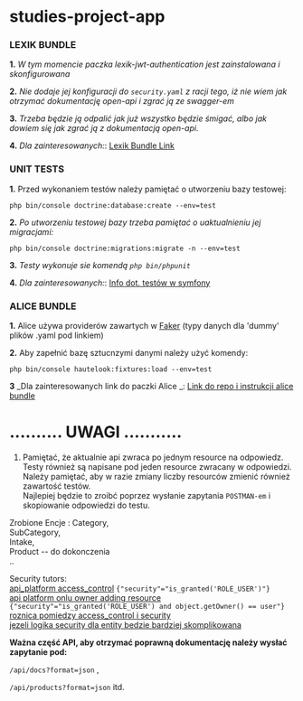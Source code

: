 # studies-project-app

### **LEXIK BUNDLE**
**1.** _W tym momencie paczka lexik-jwt-authentication jest zainstalowana i skonfigurowana_

**2.** _Nie dodaje jej konfiguracji do `security.yaml` z racji tego, iż nie wiem jak otrzymać dokumentację open-api i zgrać ją ze swagger-em_

**3.** _Trzeba będzie ją odpalić jak już wszystko będzie śmigać, albo jak dowiem się jak zgrać ją z dokumentacją open-api._

**4.** _Dla zainteresowanych:_: [Lexik Bundle Link](https://github.com/lexik/LexikJWTAuthenticationBundle/blob/2.x/Resources/doc/index.md#installation)

### **UNIT TESTS**
**1.** Przed wykonaniem testów należy pamiętać o utworzeniu bazy testowej:

`php bin/console doctrine:database:create --env=test`

**2.** _Po utworzeniu testowej bazy trzeba pamiętać o uaktualnieniu jej migracjami:_

`php bin/console doctrine:migrations:migrate -n --env=test`

**3.** _Testy wykonuje sie komendą `php bin/phpunit`_

**4.** _Dla zainteresowanych:_: [Info dot. testów w symfony](https://symfony.com/doc/current/the-fast-track/en/17-tests.html)

### **ALICE BUNDLE**

**1.** Alice używa providerów zawartych w [Faker](https://github.com/fzaninotto/Faker#formatters) (typy danych dla 'dummy' plików .yaml pod linkiem)

**2.** Aby zapełnić bazę sztucnzymi danymi należy użyć komendy:

`php bin/console hautelook:fixtures:load --env=test`

**3** _Dla zainteresowanych link do paczki Alice _: [Link do repo i instrukcji alice bundle](https://github.com/nelmio/alice/blob/master/doc/getting-started.md#basic-usage)

#  .......... **UWAGI** ...........

1. Pamiętać, że aktualnie api zwraca po jednym resource na odpowiedz.\
    Testy również są napisane pod jeden resource zwracany w odpowiedzi.\
    Należy pamiętać, aby w razie zmiany liczby resourców zmienić również zawartość testów.\
    Najlepiej będzie to zroibć poprzez wysłanie zapytania `POSTMAN-em` i skopiowanie odpowiedzi do testu.

   
Zrobione Encje : 
Category, \
SubCategory,\
Intake,\
Product -- do dokonczenia \
..



Security tutors:\
[api_platform access_control](https://symfonycasts.com/screencast/api-platform-security/acl-cheese-owner) `{"security"="is_granted('ROLE_USER')"}` \
[api platform onlu owner adding resource](https://symfonycasts.com/screencast/api-platform-security/acl-cheese-owner) `{"security"="is_granted('ROLE_USER') and object.getOwner() == user"}` \
[roznica pomiedzy access_control i security](https://symfonycasts.com/screencast/api-platform-security/previous-object) \
[jezeli logika security dla entity bedzie bardziej skomplikowana](https://symfonycasts.com/screencast/api-platform-security/access-control-voter#play)


**Ważna część API, aby otrzymać poprawną dokumentację należy wysłać zapytanie pod:**

`/api/docs?format=json` ,

`/api/products?format=json` itd.



